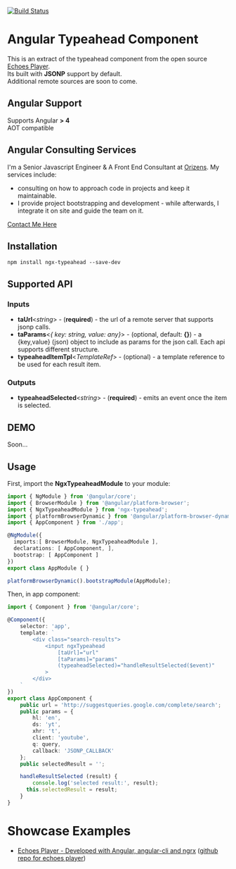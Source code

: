 [![Build Status](https://travis-ci.org/orizens/ngx-typeahead.svg?branch=master)](https://travis-ci.org/orizens/ngx-typeahead)

# Angular Typeahead Component
This is an extract of the typeahead component from the open source [Echoes Player](http://github.com/orizens/echoes-player).  
Its built with **JSONP** support by default.  
Additional remote sources are soon to come.  

## Angular Support
Supports Angular **> 4**  
AOT compatible  

## Angular Consulting Services
I'm a Senior Javascript Engineer & A Front End Consultant at [Orizens](http://orizens.com).
My services include:  
- consulting on how to approach code in projects and keep it maintainable.  
- I provide project bootstrapping and development - while afterwards, I integrate it on site and guide the team on it.  

[Contact Me Here](http://orizens.com/contact)

## Installation
```
npm install ngx-typeahead --save-dev
```

## Supported API

### Inputs
* **taUrl**<_string_> - (**required**) - the url of a remote server that supports jsonp calls.
* **taParams**<_{ key: string, value: any}_> - (optional, default: **{}**) - a {key,value} (json) object to include as params for the json call. Each api supports different structure.   
* **typeaheadItemTpl**<_TemplateRef_> - (optional) - a template reference to be used for each result item.  

### Outputs
* **typeaheadSelected**<_string_> - (**required**) - emits an event once the item is selected.  

## DEMO
Soon...

## Usage
First, import the **NgxTypeaheadModule** to your module:

```typescript
import { NgModule } from '@angular/core';
import { BrowserModule } from '@angular/platform-browser';
import { NgxTypeaheadModule } from 'ngx-typeahead';
import { platformBrowserDynamic } from '@angular/platform-browser-dynamic';
import { AppComponent } from './app';

@NgModule({
  imports:[ BrowserModule, NgxTypeaheadModule ],
  declarations: [ AppComponent, ],
  bootstrap: [ AppComponent ]
})
export class AppModule { }

platformBrowserDynamic().bootstrapModule(AppModule);
```

Then, in app component:  
```typescript
import { Component } from '@angular/core';

@Component({
	selector: 'app',
	template: `
		<div class="search-results">
			<input ngxTypeahead
				[taUrl]="url"
				[taParams]="params"
				(typeaheadSelected)="handleResultSelected($event)"
			>
		</div>
	`
})
export class AppComponent {
	public url = 'http://suggestqueries.google.com/complete/search';
	public params = {
		hl: 'en',
		ds: 'yt',
		xhr: 't',
		client: 'youtube',
		q: query,
		callback: 'JSONP_CALLBACK'
	};
	public selectedResult = '';

	handleResultSelected (result) {
		console.log('selected result:', result);
	  this.selectedResult = result;
	}
}
```

# Showcase Examples
* [Echoes Player - Developed with Angular, angular-cli and ngrx](http://orizens.github.io/echoes-player) ([github repo for echoes player](http://github.com/orizens/echoes-player))
